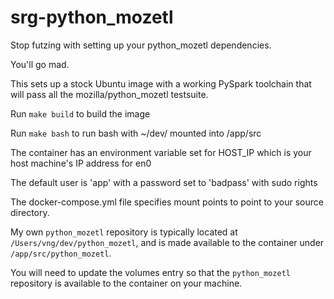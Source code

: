 # srg-python_mozetl

Stop futzing with setting up your python_mozetl dependencies.  

You'll go mad.

This sets up a stock Ubuntu image with a working PySpark toolchain
that will pass all the mozilla/python_mozetl testsuite.

Run `make build` to build the image

Run `make bash` to run bash with ~/dev/ mounted into /app/src

The container has an environment variable set for HOST_IP which is your
host machine's IP address for en0

The default user is 'app' with a password set to 'badpass' with sudo
rights

The docker-compose.yml file specifies mount points to point to your
source directory.

My own `python_mozetl` repository is typically located at
`/Users/vng/dev/python_mozetl`, and is made available to the container
under `/app/src/python_mozetl`.  

You will need to update the volumes entry so that the `python_mozetl`
repository is available to the container on your machine.
